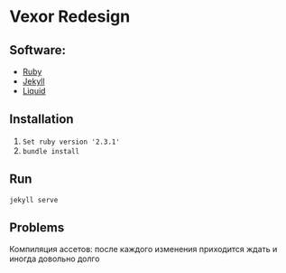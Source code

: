 Vexor Redesign
==============


Software:
---------
- [Ruby](https://www.ruby-lang.org/ru/)
- [Jekyll](https://jekyllrb.com/)
- [Liquid](https://shopify.github.io/liquid/)


Installation
------------

1. `Set ruby version '2.3.1'`
2. `bundle install`

Run
---

`jekyll serve`

Problems
--------

Компиляция ассетов: после каждого изменения приходится ждать и иногда довольно долго